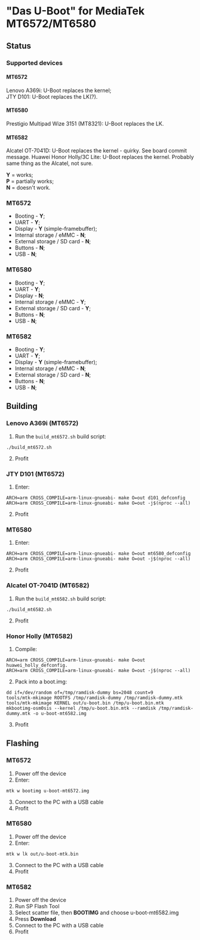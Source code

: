 # "Das U-Boot" for MediaTek MT6572/MT6580
## Status
### Supported devices
#### MT6572
Lenovo A369i: U-Boot replaces the kernel;\
JTY D101: U-Boot replaces the LK(?).
#### MT6580
Prestigio Multipad Wize 3151 (MT8321): U-Boot replaces the LK.
#### MT6582
Alcatel OT-7041D: U-Boot replaces the kernel - quirky. See board commit message.
Huawei Honor Holly/3C Lite: U-Boot replaces the kernel. Probably same thing as the Alcatel, not sure.

**Y** = works;\
**P** = partially works;\
**N** = doesn't work.

### MT6572
* Booting - **Y**;
* UART - **Y**;
* Display - **Y** (simple-framebuffer);
* Internal storage / eMMC - **N**;
* External storage / SD card - **N**;
* Buttons - **N**;
* USB - **N**;

### MT6580
* Booting - **Y**;
* UART - **Y**;
* Display - **N**;
* Internal storage / eMMC - **Y**;
* External storage / SD card - **Y**;
* Buttons - **N**;
* USB - **N**;

### MT6582
* Booting - **Y**;
* UART - **Y**;
* Display - **Y** (simple-framebuffer);
* Internal storage / eMMC - **N**;
* External storage / SD card - **N**;
* Buttons - **N**;
* USB - **N**;

## Building
### Lenovo A369i (MT6572)
1. Run the `build_mt6572.sh` build script:
```
./build_mt6572.sh
```
2. Profit

### JTY D101 (MT6572)
1. Enter:
```
ARCH=arm CROSS_COMPILE=arm-linux-gnueabi- make O=out d101_defconfig
ARCH=arm CROSS_COMPILE=arm-linux-gnueabi- make O=out -j$(nproc --all)
```
2. Profit

### MT6580
1. Enter:
```
ARCH=arm CROSS_COMPILE=arm-linux-gnueabi- make O=out mt6580_defconfig
ARCH=arm CROSS_COMPILE=arm-linux-gnueabi- make O=out -j$(nproc --all)
```
2. Profit

### Alcatel OT-7041D (MT6582)
1. Run the `build_mt6582.sh` build script:
```
./build_mt6582.sh
```
2. Profit
### Honor Holly (MT6582)
1. Compile:
```
ARCH=arm CROSS_COMPILE=arm-linux-gnueabi- make O=out huawei_holly_defconfig.
ARCH=arm CROSS_COMPILE=arm-linux-gnueabi- make O=out -j$(nproc --all)
```
2. Pack into a boot.img:
```
dd if=/dev/random of=/tmp/ramdisk-dummy bs=2048 count=9
tools/mtk-mkimage ROOTFS /tmp/ramdisk-dummy /tmp/ramdisk-dummy.mtk
tools/mtk-mkimage KERNEL out/u-boot.bin /tmp/u-boot.bin.mtk
mkbootimg-osm0sis --kernel /tmp/u-boot.bin.mtk --ramdisk /tmp/ramdisk-dummy.mtk -o u-boot-mt6582.img
```
3. Profit

## Flashing
### MT6572
1. Power off the device
2. Enter:
```
mtk w bootimg u-boot-mt6572.img
```
3. Connect to the PC with a USB cable
4. Profit

### MT6580
1. Power off the device
2. Enter:
```
mtk w lk out/u-boot-mtk.bin
```
3. Connect to the PC with a USB cable
4. Profit

### MT6582
1. Power off the device
2. Run SP Flash Tool
3. Select scatter file, then **BOOTIMG** and choose u-boot-mt6582.img
4. Press **Download**
5. Connect to the PC with a USB cable
6. Profit
